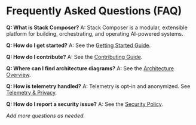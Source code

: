 # Frequently Asked Questions (FAQ)

**Q: What is Stack Composer?**
A: Stack Composer is a modular, extensible platform for building, orchestrating, and operating AI-powered systems.

**Q: How do I get started?**
A: See the [Getting Started Guide](../getting-started/README.md).

**Q: How do I contribute?**
A: See the [Contributing Guide](../contributing/README.md).

**Q: Where can I find architecture diagrams?**
A: See the [Architecture Overview](../architecture/README.md).

**Q: How is telemetry handled?**
A: Telemetry is opt-in and anonymized. See [Telemetry & Privacy](../operations/telemetry-privacy.md).

**Q: How do I report a security issue?**
A: See the [Security Policy](../operations/security-policy.md).

_Add more questions as needed._
